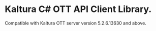 # Kaltura C# OTT API Client Library.
Compatible with Kaltura OTT server version 5.2.6.13630 and above.
